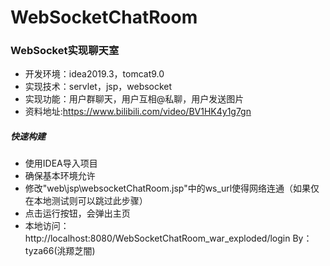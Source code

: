 # WebSocketChatRoom
### WebSocket实现聊天室
- 开发环境：idea2019.3，tomcat9.0
- 实现技术：servlet，jsp，websocket
- 实现功能：用户群聊天，用户互相@私聊，用户发送图片
- 资料地址:https://www.bilibili.com/video/BV1HK4y1g7gn

##### 快速构建
- 使用IDEA导入项目
- 确保基本环境允许
- 修改"web\jsp\websocketChatRoom.jsp"中的ws_url使得网络连通（如果仅在本地测试则可以跳过此步骤）
- 点击运行按钮，会弹出主页
- 本地访问：http://localhost:8080/WebSocketChatRoom_war_exploded/login
By：tyza66(洮羱芝闇)
